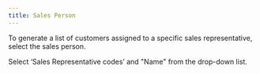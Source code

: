 ```yaml
---
title: Sales Person
---
```



To generate a list of customers assigned to a specific sales representative,  select the sales person.


Select ‘Sales Representative codes’ and "Name" from the drop-down  list.
